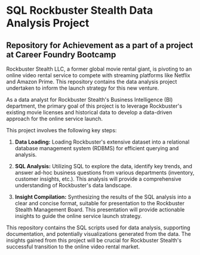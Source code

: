 # SQL Rockbuster Stealth Data Analysis Project
## Repository for Achievement as a part of a project at Career Foundry Bootcamp

Rockbuster Stealth LLC, a former global movie rental giant, is pivoting to an online video rental service to compete with streaming platforms like Netflix and Amazon Prime.  This repository contains the data analysis project undertaken to inform the launch strategy for this new venture.

As a data analyst for Rockbuster Stealth's Business Intelligence (BI) department, the primary goal of this project is to leverage Rockbuster's existing movie licenses and historical data to develop a data-driven approach for the online service launch.

This project involves the following key steps:

1. **Data Loading:**  Loading Rockbuster's extensive dataset into a relational database management system (RDBMS) for efficient querying and analysis.

2. **SQL Analysis:** Utilizing SQL to explore the data, identify key trends, and answer ad-hoc business questions from various departments (inventory, customer insights, etc.). This analysis will provide a comprehensive understanding of Rockbuster's data landscape.

3. **Insight Compilation:**  Synthesizing the results of the SQL analysis into a clear and concise format, suitable for presentation to the Rockbuster Stealth Management Board.  This presentation will provide actionable insights to guide the online service launch strategy.

This repository contains the SQL scripts used for data analysis, supporting documentation, and potentially visualizations generated from the data.  The insights gained from this project will be crucial for Rockbuster Stealth's successful transition to the online video rental market.
